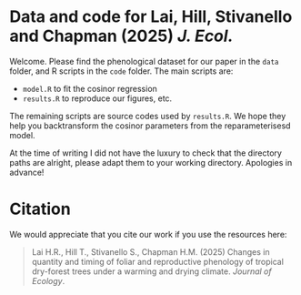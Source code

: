 # Data and code for Lai, Hill, Stivanello and Chapman (2025) *J. Ecol.*

Welcome. Please find the phenological dataset for our paper in the `data` 
folder, and R scripts in the `code` folder. The main scripts are:

- `model.R` to fit the cosinor regression
- `results.R` to reproduce our figures, etc.

The remaining scripts are source codes used by `results.R`. We hope they help
you backtransform the cosinor parameters from the reparameterisesd model.

At the time of writing I did not have the luxury to check that the directory
paths are alright, please adapt them to your working directory. Apologies in
advance!

# Citation

We would appreciate that you cite our work if you use the resources here:

> Lai H.R., Hill T., Stivanello S., Chapman H.M. (2025) Changes in quantity 
and timing of foliar and reproductive phenology of tropical dry-forest trees
under a warming and drying climate. *Journal of Ecology*. 